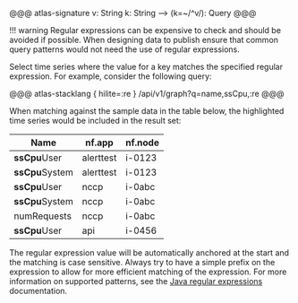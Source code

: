 @@@ atlas-signature
v: String
k: String
-->
(k=~/^v/): Query
@@@

!!! warning
    Regular expressions can be expensive to check and should be avoided if possible. When
    designing data to publish ensure that common query patterns would not need the use of
    regular expressions.

Select time series where the value for a key matches the specified regular expression.
For example, consider the following query:

@@@ atlas-stacklang { hilite=:re }
/api/v1/graph?q=name,ssCpu,:re
@@@

When matching against the sample data in the table below, the highlighted time series would be
included in the result set:

<table>
  <thead>
  <th>Name</th><th>nf.app</th><th>nf.node</th>
  </thead>
  <tbody>
  <tr class="atlas-hilite">
    <td><strong>ssCpu</strong>User</td>
    <td>alerttest</td>
    <td>i-0123</td>
  </tr><tr class="atlas-hilite">
    <td><strong>ssCpu</strong>System</td>
    <td>alerttest</td>
    <td>i-0123</td>
  </tr><tr class="atlas-hilite">
    <td><strong>ssCpu</strong>User</td>
    <td>nccp</td>
    <td>i-0abc</td>
  </tr><tr class="atlas-hilite">
    <td><strong>ssCpu</strong>System</td>
    <td>nccp</td>
    <td>i-0abc</td>
  </tr><tr>
    <td>numRequests</td>
    <td>nccp</td>
    <td>i-0abc</td>
  </tr><tr class="atlas-hilite">
    <td><strong>ssCpu</strong>User</td>
    <td>api</td>
    <td>i-0456</td>
  </tr>
  </tbody>
</table>

The regular expression value will be automatically anchored at the start and the matching is
case sensitive. Always try to have a simple prefix on the expression to allow for more efficient
matching of the expression. For more information on supported patterns, see the
[Java regular expressions] documentation.

[Java regular expressions]: https://docs.oracle.com/en/java/javase/11/docs/api/java.base/java/util/regex/Pattern.html
